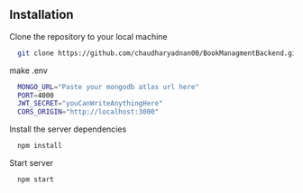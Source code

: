 ## Installation

Clone the repository to your local machine

```bash
  git clone https://github.com/chaudharyadnan00/BookManagmentBackend.git
```

make .env
```bash
  MONGO_URL="Paste your mongodb atlas url here"
  PORT=4000
  JWT_SECRET="youCanWriteAnythingHere"
  CORS_ORIGIN="http://localhost:3000"
```

Install the server dependencies

```bash
  npm install
```
Start server

```bash
  npm start
```

